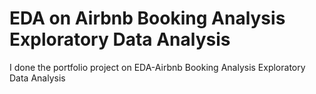 # EDA on Airbnb Booking Analysis Exploratory Data Analysis
I done the portfolio project on EDA-Airbnb Booking Analysis Exploratory Data Analysis

